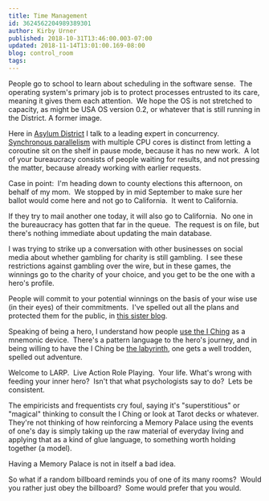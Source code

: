 ```yaml
---
title: Time Management
id: 3624562204989389301
author: Kirby Urner
published: 2018-10-31T13:46:00.003-07:00
updated: 2018-11-14T13:01:00.169-08:00
blog: control_room
tags: 
---
```


[](https://www.flickr.com/photos/kirbyurner/31782490358/in/dateposted-public/)

People go to school to learn about scheduling in the software sense.  The operating system's primary job is to protect processes entrusted to its care, meaning it gives them each attention.  We hope the OS is not stretched to capacity, as might be USA OS version 0.2, or whatever that is still running in the District. A former image.

Here in [Asylum District](https://medium.com/@kirbyurner/intraquaker-dialog-9ac6102e2b1c) I talk to a leading expert in concurrency.  [Synchronous parallelism](https://mybizmo.blogspot.com/2018/07/parallel-processing.html) with multiple CPU cores is distinct from letting a coroutine sit on the shelf in pause mode, because it has no new work.  A lot of your bureaucracy consists of people waiting for results, and not pressing the matter, because already working with earlier requests.

Case in point:  I'm heading down to county elections this afternoon, on behalf of my mom.  We stopped by in mid September to make sure her ballot would come here and not go to California.  It went to California.

If they try to mail another one today, it will also go to California.  No one in the bureaucracy has gotten that far in the queue.  The request is on file, but there's nothing immediate about updating the main database.

[](https://www.flickr.com/photos/kirbyurner/31782492378/in/dateposted-public/)

I was trying to strike up a conversation with other businesses on social media about whether gambling for charity is still gambling.  I see these restrictions against gambling over the wire, but in these games, the winnings go to the charity of your choice, and you get to be the one with a hero's profile.

People will commit to your potential winnings on the basis of your wise use (in their eyes) of their commitments.  I've spelled out all the plans and protected them for the public, in [this sister blog](https://coffeeshopsnet.blogspot.com/2018/10/the-economics-and-psychology-of.html).

Speaking of being a hero, I understand how people [use the I Ching](https://mybizmo.blogspot.com/2008/03/unicode-experiments.html) as a mnemonic device.  There's a pattern language to the hero's journey, and in being willing to have the I Ching be [the labyrinth](https://mybizmo.blogspot.com/2008/10/ppug-20081014.html), one gets a well trodden, spelled out adventure.

Welcome to LARP.  Live Action Role Playing.  Your life. What's wrong with feeding your inner hero?  Isn't that what psychologists say to do?  Lets be consistent.

The empiricists and frequentists cry foul, saying it's "superstitious" or "magical" thinking to consult the I Ching or look at Tarot decks or whatever.  They're not thinking of how reinforcing a Memory Palace using the events of one's day is simply taking up the raw material of everyday living and applying that as a kind of glue language, to something worth holding together (a model).  

Having a Memory Palace is not in itself a bad idea.

So what if a random billboard reminds you of one of its many rooms?  Would you rather just obey the billboard?  Some would prefer that you would.

[](https://www.flickr.com/photos/kirbyurner/30716657927/in/dateposted-public/)